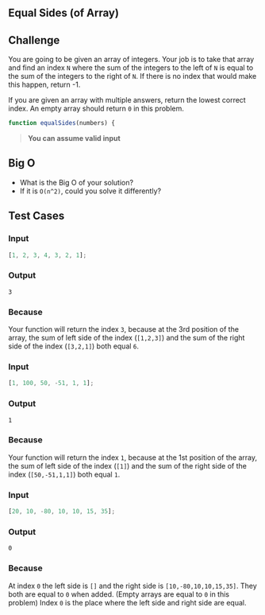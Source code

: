 ## Equal Sides (of Array)

## Challenge

You are going to be given an array of integers. Your job is to take that array and find an index `N` where the sum of the integers to the left of `N` is equal to the sum of the integers to the right of `N`. If there is no index that would make this happen, return -1.

If you are given an array with multiple answers, return the lowest correct index. An empty array should return `0` in this problem.

```js
function equalSides(numbers) {
```

> **You can assume valid input**

## Big O

- What is the Big O of your solution?
- If it is `O(n^2)`, could you solve it differently?

## Test Cases

### Input

```js
[1, 2, 3, 4, 3, 2, 1];
```

### Output

`3`

### Because

Your function will return the index `3`, because at the 3rd position of the array, the sum of left side of the index (`[1,2,3]`) and the sum of the right side of the index (`[3,2,1]`) both equal `6`.

### Input

```js
[1, 100, 50, -51, 1, 1];
```

### Output

`1`

### Because

Your function will return the index `1`, because at the 1st position of the array, the sum of left side of the index (`[1]`) and the sum of the right side of the index (`[50,-51,1,1]`) both equal `1`.

### Input

```js
[20, 10, -80, 10, 10, 15, 35];
```

### Output

`0`

### Because

At index `0` the left side is `[]` and the right side is `[10,-80,10,10,15,35]`.
They both are equal to `0` when added. (Empty arrays are equal to `0` in this problem)
Index `0` is the place where the left side and right side are equal.
